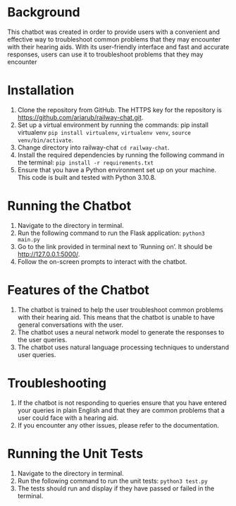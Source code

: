 
# Background
This chatbot was created in order to provide users with a convenient and effective way to troubleshoot common problems that they may encounter with their hearing aids. With its user-friendly interface and fast and accurate responses, users can use it to troubleshoot problems that they may encounter

# Installation


1. Clone the repository from GitHub. The HTTPS key for the repository is https://github.com/ariarub/railway-chat.git.
2. Set up a virtual environment by running the commands: pip install virtualenv `pip install virtualenv`, `virtualenv venv`, `source venv/bin/activate`.
3. Change directory into railway-chat `cd railway-chat`.
4. Install the required dependencies by running the following command in the terminal: `pip install -r requirements.txt`
5. Ensure that you have a Python environment set up on your machine. This code is built and tested with Python 3.10.8.

# Running the Chatbot

1. Navigate to the directory in terminal.
2. Run the following command to run the Flask application: `python3 main.py`
3. Go to the link provided in terminal next to ’Running on’. It should be http://127.0.0.1:5000/. 
4. Follow the on-screen prompts to interact with the chatbot.

# Features of the Chatbot

1. The chatbot is trained to help the user troubleshoot common problems with their hearing aid. This means that the chatbot is unable to have general conversations with the user.
2. The chatbot uses a neural network model to generate the responses to the user queries.
3. The chatbot uses natural language processing techniques to understand user queries.

# Troubleshooting 

1. If the chatbot is not responding to queries ensure that you have entered your queries in plain English and that they are common problems that a user could face with a hearing aid.
2. If you encounter any other issues, please refer to the documentation.

# Running the Unit Tests

1. Navigate to the directory in terminal.
2. Run the following command to run the unit tests: `python3 test.py`
3. The tests should run and display if they have passed or failed in the terminal.


